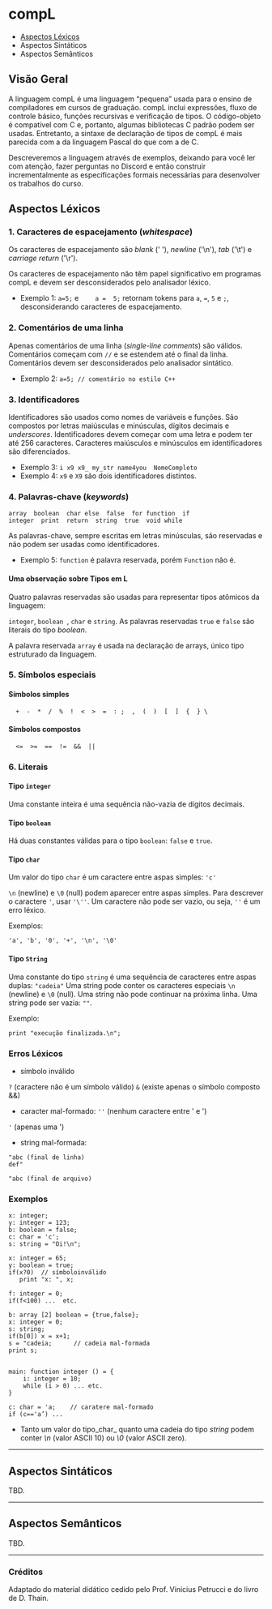 # compL 

+ [Aspectos Léxicos](#aspectos-léxicos)
+ Aspectos Sintáticos
+ Aspectos Semânticos

## Visão Geral

A linguagem compL é uma linguagem “pequena” usada para o ensino de compiladores em cursos de graduação. 
compL inclui expressões, fluxo de controle básico, funções recursivas e 
verificação de tipos. O código-objeto é compatível com C e, portanto, 
algumas bibliotecas C padrão podem ser usadas.
Entretanto, a sintaxe de declaração de tipos de compL é mais parecida com a da linguagem Pascal do que com a de C.

Descreveremos a linguagem através de exemplos, deixando para você ler com atenção, 
fazer perguntas no Discord e então construir incrementalmente as especificações formais necessárias 
para desenvolver os trabalhos do curso.

## Aspectos Léxicos

### 1. Caracteres de espacejamento (_whitespace_)

Os caracteres de espacejamento são _blank_ (' '), _newline_ ('\n'),  _tab_ ('\t') e _carriage return_ ('\r').

Os caracteres de espacejamento não têm papel significativo em programas compL e devem ser desconsiderados pelo analisador léxico.

- Exemplo 1: ```a=5;``` e  ```    a =  5;``` retornam tokens para ```a```, ```=```, ```5``` e ```;```, 
desconsiderando caracteres de espacejamento.

### 2. Comentários de uma linha

Apenas comentários de uma linha (_single-line comments_) são válidos. Comentários começam com ```//``` e se estendem até o final da linha.
Comentários devem ser desconsiderados pelo analisador sintático.

- Exemplo 2: ```a=5; // comentário no estilo C++```

### 3. Identificadores

Identificadores são usados como nomes de variáveis e funções. 
São compostos por letras maiúsculas e minúsculas, dígitos decimais e _underscores_.
Identificadores devem começar com uma letra e podem ter até 256 caracteres.
Caracteres maiúsculos e minúsculos em identificadores são diferenciados.

- Exemplo 3: ```i x9 x9_ my_str name4you  NomeCompleto```
- Exemplo 4: ```x9``` e ```X9``` são dois identificadores distintos.

### 4. Palavras-chave (_keywords_)

```
array  boolean  char else  false  for function  if
integer  print  return  string  true  void while
``` 

As palavras-chave, sempre escritas em letras minúsculas, são reservadas 
e não podem ser usadas como identificadores. 
 
- Exemplo 5: ```function``` é palavra reservada, porém  ```Function``` não é.

#### Uma observação sobre Tipos em L

Quatro palavras reservadas são usadas para representar tipos atômicos da linguagem:

```integer```, ```boolean ```, ```char``` e ```string```.
As palavras reservadas ```true``` e ```false``` são literais do tipo _boolean_.

A palavra reservada ```array``` é usada na declaração de arrays, único tipo estruturado da linguagem.

### 5. Símbolos especiais

#### Símbolos simples

```
  +  -  *  /  %  !  <  >  =  : ;  ,  (  )  [  ]  {  } \ 
```

#### Símbolos compostos

```
  <=  >=  ==  !=  &&  ||
```

### 6. Literais 

#### Tipo ```integer```

Uma constante inteira é uma sequência não-vazia de dígitos decimais.

#### Tipo ```boolean```

Há duas constantes válidas para o tipo ```boolean```: ```false``` e ```true```.

#### Tipo ```char```

Um valor do tipo ```char``` é um caractere entre aspas simples: ```'c'```

```\n``` (newline) e ```\0``` (null) podem aparecer entre aspas simples.
Para descrever o caractere ```'```, usar ```'\''```.
Um caractere não pode ser vazio, ou seja, ```''``` é um erro léxico.

Exemplos:
```
'a', 'b', '0', '+', '\n', '\0'
``` 

#### Tipo ```String```

Uma constante do tipo ```string``` é uma sequência de caracteres entre aspas duplas: ```"cadeia"``` 
Uma string pode conter os caracteres especiais ```\n``` (newline) e ```\0``` (null).
Uma string não pode continuar na próxima linha.
Uma string pode ser vazia: ```""```.

Exemplo:
```
print "execução finalizada.\n";
``` 


### Erros Léxicos

- símbolo inválido 

```?``` (caractere não é um símbolo válido)
```&``` (existe apenas o símbolo composto &&)

- caracter mal-formado: 
```''``` (nenhum caractere entre ' e ')

```'```  (apenas uma ')

- string mal-formada: 
```
"abc (final de linha)
def"
```

``` 
"abc (final de arquivo)
``` 


### Exemplos

```
x: integer;
y: integer = 123;
b: boolean = false;
c: char = 'c'; 
s: string = "Oi!\n";
```

```
x: integer = 65;
y: boolean = true;
if(x?0)  // símboloinválido
   print "x: ", x;
```

```
f: integer = 0;
if(f<100) ...  etc.
```

```
b: array [2] boolean = {true,false};
x: integer = 0;
s: string;
if(b[0]) x = x+1;     
s = "cadeia;      // cadeia mal-formada
print s;
```

```

main: function integer () = {
    i: integer = 10;
    while (i > 0) ... etc.  
}
```

```
c: char = 'a;    // caratere mal-formado
if (c=='a’) ... 
```

- Tanto um valor do tipo_char_ quanto uma cadeia do tipo _string_ podem conter _\n_ (valor ASCII 10) ou _\0_ (valor ASCII zero).

---

## Aspectos Sintáticos

TBD.

<!-- 
Um programa compL é uma sequência de declarações,
sendo que cada declaração pode ser declaração de função, declaração de protótipo de função ou declaração de variável global com inicialização opcional.

No corpo de uma função, pode-se declarar variáveis locais, incluindo do tipo array, com inicialização opcional.
As definições de função não podem ser aninhadas.

No corpo de uma função, comandos básicos incluem 
expressões aritméticas, comandos return, print, if, if-else, while, for
ou código entre chaves '{' e '}'.
Pode-se declarar variáveis locais a um bloco.


### Declaração de variável 

- Uma declaração de variável consiste de um identificador, seguido por ':', pelo seu tipo e por ';'.
O tipo pode ser simples (char, string, integer ou boolean) ou estruturado (array).
- A variável de tipo simples pode ser inicializada na declaração; nesse caso, o tipo declarado 
será seguido por '=', por um valor do tipo e por ';'.
- A definição do tipo estruturado "array" inicia-se pela palavra reservada ```array```, 
seguida pelo seu tamanho (um valor do tipo integer entre colchetes) 
e pelo tipo base de seus elementos.
- A variável do tipo "array" pode ser inicializada na declaração; nesse caso, o tipo declarado
será seguido por '=', por um sequência de valores (entre chaves e separados por vírgula) 
de um tipo simples, e por ';'.

#### Exemplos

```
x: boolean;
y: integer = 123;
z: boolean = false;
a: array [10] integer;  \\ elementos inicializados com 0
b: array [3] boolean = {true,false,false};
```

### Declaração de função

- Uma declaração de função em compL começa pelo seu nome,
seguido por ':', seguido pela palavra-chave ```function```, pelo tipo (atenção aqui), por uma lista de parâmetros entre '(' e '), o símbolo '=' e, por fim,
por _código dentro de grupos aninhados de {}_. 
- A função pode ter tipo atômico simples ou _void_ (ver printarray).
- A lista de parâmetros pode ser vazia, ou contem um ou mais parâmetros separados por ','
- A passagem de parâmetros do tipo integer, boolean ou char é por valor, e para arrays e strings, por referência.
- A declaração de um parâmetro de tipo simples é similar a declaração de variável simples.
- A declaração de um parâmetro do tipo array não deve indicar a dimensão do array (ver printarray).
- Parâmetros não podem ser inicializados na declaração da função

```
square: function integer ( x: integer ) = {
    return x*x;
}

```

```
printarray: function void
 ( a: array [] integer, size: integer ) = {
    i: integer = 0;
    while (i<size) {
        print a[i]; i = i + 1;
    }
} 

```

### Protótipo de função

O protótipo de uma função define a existência e o tipo da função, mas não inclui  código. Por exemplo, para chamar a  função C  _puts_ deve-se declarar seu protótipo:

```
puts: function void ( s: string );

main: function integer () = { 
  puts("oi mundo"); 
}
```

### Blocos

Um bloco é um trecho de código entre chaves '{' e '}' tratado como um comando composto.
O trecho de código compL pode incluir declarações de variáveis locais 
e um ou mais comandos (ver função  _printarray_).

### Comandos

Comandos básicos em compL incluem
expressões aritméticas, comandos return, print, if, if-else, while, for.
Comando composto é uma sequência de comandos básicos separados por ';'.

O comando _print_ não é considerado como chamada de função e recebe uma lista de expressões separadas por ','.

- Exemplo: ```print "The temperature is: ", temp, " degrees\n";```

### Expressões

compL possui vários operadores aritméticos encontrados na linguagem C, com o mesmo significado, associatividade e nível de precedência.
A seguir, listamos os operadores de compL, da maior para a menor precedência.


```
[] f()           // array, chamada de função
- !              // negação, not
* /  %            // multiplicação, divisão, resto
+ -              // adição, subtração
< <= > >= == !=  // comparação
&& ||            // e lógico, ou lógico
=                // atribuição

```
-->

--- 

## Aspectos Semânticos 

TBD.

<!--

B-Minor is strictly typed. This means that you may only assign a value to a variable (or function parameter) if the types match exactly. You can- not perform many of the fast-and-loose conversions found in C. For ex- ample, arithmetic operators can only apply to integers. Comparisons can be performed on arguments of any type, but only if they match. Logical operations can only be performed on booleans.


#### Tipos

- O tipo ```integer``` define constantes representadas como ``signed 64 bit```.
- O tipo ```boolean``` possui dois valores literais: _true_ e _false_.

- Arrays são estáticos, isto é, são criados com tamanho fixo e memória reservada; o tamanho não pode ser modificado depois.

- Se um array for declarado, sem valores atribuídos, assume-se que o mesmo foi inicializado com zeros.

``` a: array [5] integer; ```

- Na declaração de um array de tamanho N, pode-se inicializar o array com um conjunto de valores.

``` a: array [5] integer = {1,2,3,4,5}; ```

- Se um array for declarado, sem valores atribuídos, assume-se que o mesmo foi inicializado com zeros.

#### Função main


Um programa completo deve ter uma função chamada de ```main``` que retorna um valor inteiro. 
A lista de parâmetros de _main_ pode ser vazia ou usar ```argc``` 
e ```argv``` como em programas C. 

### Uma breve observação sobre Tipos em compL

- Um número do tipo _integer_ é um valor (_signed_) de 64 bits.
- Um elemento do tipo ```boolean``` pode assumir os valores literais _true_ ou _false_.
- Um valor do tipo ```char``` é um único caractere ASCII de 8 bits.
- Um valor do tipo ```string``` é uma cadeia constante entre aspas duplas, internamente terminada com nulo (\0). A cadeia não pode ser modificada. Diferentemente de C, uma _string_ não é um array de _char_ , é um tipo completamente separado.
- Tanto um valor _char_ quanto uma cadeia do tipo _string_ podem conter _\n_ (valor ASCII 10) e _\0_ para indicar nulo (valor ASCII zero). Uma barra invertida (_\_) seguida por qualquer outro caractere representa o próprio caractere. Tanto as strings quanto os identificadores podem ter até 256 caracteres.

- Arrays são de tamanho fixo.
```a: array [5] integer;```

Ou o array pode receber valores específicos:
```a: array [5] integer = {1,2,3,4,5};```

-->


-----

### Créditos

Adaptado do material didático cedido pelo Prof. Vinicius Petrucci e 
do livro de D. Thain.

<!--you must copy yytext before the lexer is called again if you need to preserve the token's string representation. -->
